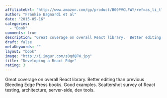 ```yaml
---
affiliateUrl: "http://www.amazon.com/gp/product/B00PVCLFWY/ref=as_li_tl?ie=UTF8&camp=1789&creative=390957&creativeASIN=B00PVCLFWY&linkCode=as2&tag=jaktre-20&linkId=RSTCW5KQTCG3WWU4"
author: "Frankie Bagnardi et al"
date: "2015-05-16"
categories:
  - "Book"
comments: true
description: "Great coverage on overall React library.  Better editing than previous Bleeding Edge Press books.  Good examples.  Scattershot survey of React testing"
draft: false
metaKeywords: ""
layout: "book"
image: "http://i.imgur.com/z8qdQFW.jpg"
title: "Developing a React Edge"
rating: 3
---
```


Great coverage on overall React library.  Better editing than previous Bleeding Edge Press books.  Good examples.  Scattershot survey of React testing, architecture, server-side, dev tools.
